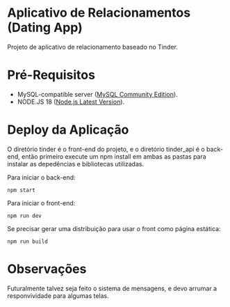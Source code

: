 # Aplicativo de Relacionamentos (Dating App)
Projeto de aplicativo de relacionamento baseado no Tinder.

# Pré-Requisitos
- MySQL-compatible server ([MySQL Community Edition](https://www.mysql.com/products/community/)).
- NODE.JS 18 ([Node.js Latest Version](https://nodejs.org/en/download)).

# Deploy da Aplicação
O diretório tinder é o front-end do projeto, e o diretório tinder_api é o back-end, 
então primeiro execute um npm install em ambas as pastas para instalar as depedências e bibliotecas utilizadas.

Para iniciar o back-end:

	npm start
	
Para iniciar o front-end:

	npm run dev
	
Se precisar gerar uma distribuição para usar o front como página estática:

	npm run build

# Observações
Futuralmente talvez seja feito o sistema de mensagens, e devo arrumar a responvividade para algumas telas.

